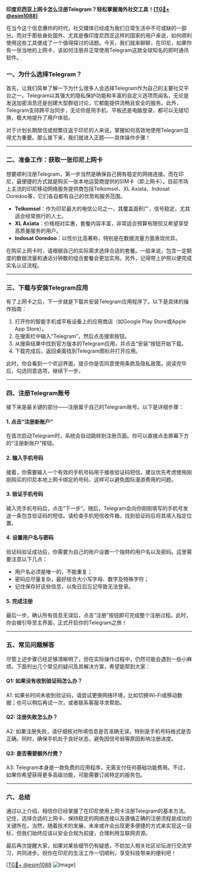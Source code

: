 **印度尼西亚上网卡怎么注册Telegram？轻松掌握海外社交工具！[[TG💪+ @esim1088](https://t.me/s/esim1088)]**

在当今这个信息爆炸的时代，社交媒体已经成为我们日常生活中不可或缺的一部分。而对于那些身处国外、尤其是像印度尼西亚这样的国家的用户来说，如何顺利使用这些工具便成了一个值得探讨的话题。今天，我们就来聊聊，在印尼，如果你有一张当地的上网卡，该如何注册并正常使用Telegram这款全球知名的即时通讯软件。

### 一、为什么选择Telegram？

首先，让我们简单了解一下为什么很多人会选择Telegram作为自己的主要社交平台之一。Telegram以其强大的隐私保护功能和丰富的自定义选项而闻名，无论是发送加密消息还是创建大型群组讨论，它都能提供流畅且安全的服务。此外，Telegram支持跨平台同步，无论你是用手机、平板还是电脑登录，都可以无缝切换，极大地提升了用户体验。

对于计划长期居住或频繁往返于印尼的人来说，掌握如何高效地使用Telegram显得尤为重要。那么接下来，我们就进入正题——具体操作步骤！

---

### 二、准备工作：获取一张印尼上网卡

想要顺利注册Telegram，第一步当然是确保自己拥有稳定的网络连接。而在印尼，最便捷的方式就是购买一张本地运营商提供的SIM卡（即上网卡）。目前市场上主流的印尼移动网络服务提供商包括Telkomsel、XL Axiata、Indosat Ooredoo等，它们各自都有自己的优势和服务范围。

- **Telkomsel**：作为印尼最大的电信公司之一，其覆盖面积广，信号稳定，尤其适合经常旅行的人士。
- **XL Axiata**：价格相对实惠，套餐内容丰富，非常适合预算有限但又希望享受高质量服务的用户。
- **Indosat Ooredoo**：以性价比高著称，特别是在数据流量方面表现优异。

在购买上网卡时，请根据自己的实际需求选择合适的套餐。一般来说，包含一定额度的数据流量和通话分钟数的组合套餐会更加实用。另外，记得带上护照以便完成实名认证流程。

---

### 三、下载与安装Telegram应用

有了上网卡之后，下一步就是下载并安装Telegram应用程序了。以下是具体的操作指南：

1. 打开你的智能手机或平板设备上的应用商店（如Google Play Store或Apple App Store）。
2. 在搜索栏中输入“Telegram”，然后点击搜索按钮。
3. 从搜索结果中找到官方版本的Telegram应用，并点击“安装”按钮开始下载。
4. 下载完成后，返回桌面找到Telegram图标并打开应用。

此时，你会看到一个欢迎界面，提示你是否同意使用条款及隐私政策。阅读完毕后，勾选同意选项，继续下一步。

---

### 四、注册Telegram账号

接下来是最关键的部分——注册属于自己的Telegram账号。以下是详细步骤：

#### 1. 点击“注册新账户”
在首次启动Telegram时，系统会自动跳转到注册页面。你可以直接点击屏幕下方的“注册新账户”按钮。

#### 2. 输入手机号码
接着，你需要输入一个有效的手机号码用于接收验证码短信。建议优先考虑使用刚刚购买的印尼本地上网卡绑定的号码，这样可以避免国际漫游费用的问题。

#### 3. 验证手机号码
输入完手机号码后，点击“下一步”。随后，Telegram会向你刚刚填写的手机号发送一条包含验证码的短信。请检查手机短信收件箱，找到验证码后将其填入指定位置。

#### 4. 设置用户名与密码
验证码验证成功后，你需要为自己的账户设置一个独特的用户名以及密码。这里需要注意以下几点：
   - 用户名必须是唯一的，不能重复；
   - 密码应尽量复杂，最好结合大小写字母、数字及特殊字符；
   - 记住保存好这些信息，以免日后忘记导致无法登录。

#### 5. 完成注册
最后一步，确认所有信息无误后，点击“注册”按钮即可完成整个注册过程。此时，你会被引导至主界面，正式开启你的Telegram之旅！

---

### 五、常见问题解答

尽管上述步骤已经足够清晰明了，但在实际操作过程中，仍然可能会遇到一些小麻烦。下面列出几个常见的疑问及其解决方案，希望能帮到大家：

#### Q1: 如果没有收到验证码怎么办？
A1: 如果长时间未收到验证码，请尝试更换网络环境，比如切换Wi-Fi或移动数据；也可以稍后再试一次，或者联系客服寻求帮助。

#### Q2: 注册失败怎么办？
A2: 如果注册失败，请仔细核对所填信息是否准确无误，特别是手机号码格式是否正确。同时，确保手机处于良好状态，避免因信号弱等原因影响注册进度。

#### Q3: 是否需要额外付费？
A3: Telegram本身是一款免费的应用程序，无需支付任何基础功能费用。不过，如果你希望获得更多高级功能，可能需要订阅特定的服务包。

---

### 六、总结

通过以上介绍，相信你已经掌握了在印尼使用上网卡注册Telegram的基本方法。记住，选择合适的上网卡、保持稳定的网络连接以及遵循正确的注册流程是成功的关键所在。当然，随着技术的发展，未来或许会出现更多便捷的方式来实现这一目标，但我们始终应该以安全合规为前提，合理利用互联网资源。

最后再次提醒大家，如果对某些细节仍有疑惑，不妨加入相关社区论坛进行交流学习，共同进步。祝你在印尼的生活工作一切顺利，享受科技带来的便利吧！

[[TG💪+ @esim1088](https://t.me/s/esim1088) ![Image](https://i.postimg.cc/4NQfJmqS/Snipaste-2025-05-13-00-14-12.png)]